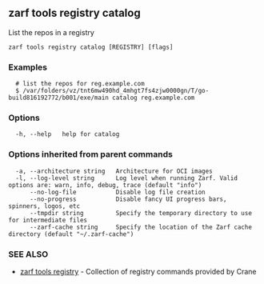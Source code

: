 ## zarf tools registry catalog

List the repos in a registry

```
zarf tools registry catalog [REGISTRY] [flags]
```

### Examples

```
  # list the repos for reg.example.com
  $ /var/folders/vz/tnt6mw490hd_4mhgt7fs4zjw0000gn/T/go-build816192772/b001/exe/main catalog reg.example.com
```

### Options

```
  -h, --help   help for catalog
```

### Options inherited from parent commands

```
  -a, --architecture string   Architecture for OCI images
  -l, --log-level string      Log level when running Zarf. Valid options are: warn, info, debug, trace (default "info")
      --no-log-file           Disable log file creation
      --no-progress           Disable fancy UI progress bars, spinners, logos, etc
      --tmpdir string         Specify the temporary directory to use for intermediate files
      --zarf-cache string     Specify the location of the Zarf cache directory (default "~/.zarf-cache")
```

### SEE ALSO

* [zarf tools registry](zarf_tools_registry.md)	 - Collection of registry commands provided by Crane

